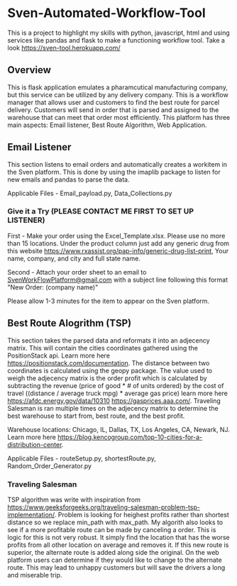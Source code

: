 # Sven-Automated-Workflow-Tool
This is a project to highlight my skills with python, javascript, html and using services like pandas and flask to make a functioning workflow tool. Take a look https://sven-tool.herokuapp.com/

## Overview
This is flask application emulates a pharamcutical manufacturing company, but this service can be utilized by any delivery company. This is a workflow manager that allows user and customers to find the best route for parcel delivery. Customers will send in order that is parsed and assigned to the warehouse that can meet that order most efficiently. This platform has three main aspects: Email listener, Best Route Algorithm, Web Application.

## Email Listener 
This section listens to email orders and automatically creates a workitem in the Sven platform. This is done by using the imaplib package to listen for new emails and pandas to parse the data. 

Applicable Files - Email_payload.py, Data_Collections.py

### Give it a Try (PLEASE CONTACT ME FIRST TO SET UP LISTENER)
First - Make your order using the Excel_Template.xlsx. Please use no more than 15 locations. Under the product column just add any generic drug from this website https://www.rxassist.org/pap-info/generic-drug-list-print, Your name, company, and city and full state name. 

Second - Attach your order sheet to an email to SvenWorkFlowPlatform@gmail.com with a subject line following this format "New Order: (company name)" 

Please allow 1-3 minutes for the item to appear on the Sven platform. 


## Best Route Alogrithm (TSP)

This section takes the parsed data and reformats it into an adjecency matrix. This will contain the cities coordinates gathered using the PositionStack api. Learn more here https://positionstack.com/documentation. The distance between two coordinates is calculated using the geopy package. The value used to weigh the adjecency matrix is the order profit which is calculated by subtracting the revenue (price of good * # of units ordered) by the cost of travel ((distance / average truck mpg) * average gas price) learn more here https://afdc.energy.gov/data/10310 https://gasprices.aaa.com/. Traveling Salesman is ran multiple times on the adjecency matrix to determine the best warehouse to start from, best route, and the best profit.

Warehouse locations: Chicago, IL, Dallas, TX, Los Angeles, CA, Newark, NJ. Learn more here https://blog.kencogroup.com/top-10-cities-for-a-distribution-center.


Applicable Files - routeSetup.py, shortestRoute.py, Random_Order_Generator.py

### Traveling Salesman 

TSP algorithm was write with inspiration from https://www.geeksforgeeks.org/traveling-salesman-problem-tsp-implementation/. Problem is looking for heighest profits rather than shortest distance so we replace min_path with max_path. My algorith also looks to see if a more profitable route can be made by canceling a order. This is logic for this is not very robust. It simply find the location that has the worse profits from all other location on average and removes it. If this new route is superior, the alternate route is added along side the original. On the web platform users can determine if they would like to change to the alternate route. This may lead to unhappy customers but will save the drivers a long and miserable trip. 


